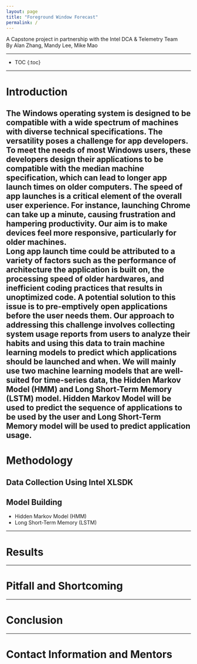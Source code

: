 ```yaml
---
layout: page
title: "Foreground Window Forecast"
permalink: /
---
```


A Capstone project in partnership with the Intel DCA & Telemetry Team <br>
By Alan Zhang, Mandy Lee, Mike Mao

---
* TOC
{:toc}

---

# Introduction

The Windows operating system is designed to be compatible with a wide spectrum of machines with diverse technical specifications. The versatility poses a challenge for app developers. To meet the needs of most Windows users, these developers design their applications to be compatible with the median machine specification, which can lead to longer app launch times on older computers. The speed of app launches is a critical element of the overall user experience. For instance, launching Chrome can take up a minute, causing frustration and hampering productivity. Our aim is to make devices feel more responsive, particularly for older machines. <br> Long app launch time could be attributed to a variety of factors such as the performance of architecture the application is built on, the processing speed of older hardwares, and inefficient coding practices that results in unoptimized code. A potential solution to this issue is to pre-emptively open applications before the user needs them. Our approach to addressing this challenge involves collecting system usage reports from users to analyze their habits and using this data to train machine learning models to predict which applications should be launched and when. We will mainly use two machine learning models that are well-suited for time-series data, the Hidden Markov Model (HMM) and Long Short-Term Memory (LSTM) model. Hidden Markov Model will be used to predict the sequence of applications to be used by the user and Long Short-Term Memory model will be used to predict application usage.
---
# Methodology
## Data Collection Using Intel XLSDK
## Model Building
- Hidden Markov Model (HMM)
- Long Short-Term Memory (LSTM)

---
# Results
---
# Pitfall and Shortcoming
---
# Conclusion
---
# Contact Information and Mentors
